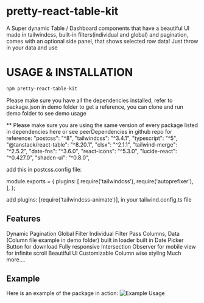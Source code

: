 # pretty-react-table-kit

A Super dynamic Table / Dashboard components that have a beautiful UI made in tailwindcss, built-in filters(individual and global) and pagination, comes with an optional side panel, that shows selected row data! Just throw in your data and use

# USAGE & INSTALLATION

```bash
npm pretty-react-table-kit
```

Please make sure you have all the dependencies installed, refer to package.json in demo folder to get a reference, you can clone and run demo folder to see demo usage

\*\* Please make sure you are using the same version of every package listed in dependencies here or see peerDependencies in github repo for reference:
"postcss": "^8",
"tailwindcss": "^3.4.1",
"typescript": "^5",
"@tanstack/react-table": "^8.20.1",
"clsx": "^2.1.1",
"tailwind-merge": "^2.5.2",
"date-fns": "^3.6.0",
"react-icons": "^5.3.0",
"lucide-react": "^0.427.0",
"shadcn-ui": "^0.8.0",

add this in postcss.config file:

module.exports = {
plugins: [
require('tailwindcss'),
require('autoprefixer'),
],
};

add plugins: [require('tailwindcss-animate')], in your tailwind.config.ts file

## Features

Dynamic Pagination
Global Filter
Individual Filter
Pass Columns, Data (Column file example in demo folder)
built in loader
built in Date Picker
Button for download
Fully responsive
Intersection Observer for mobile view for infinite scroll
Beautiful UI
Customizable Column wise styling
Much more....

## Example

Here is an example of the package in action:
![Example Usage](https://github.com/karanVR/pretty-react-table-kit/blob/main/src/assets/DocumentationImg.png?raw=true)
